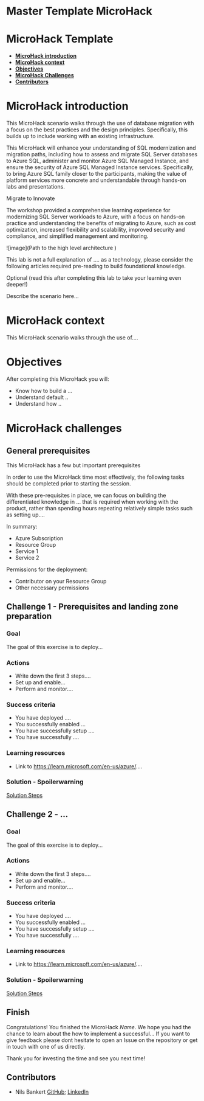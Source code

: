 # **Master Template MicroHack**
# **MicroHack Template**

- [**MicroHack introduction**](#MicroHack-introduction)
- [**MicroHack context**](#microhack-context)
- [**Objectives**](#objectives)
- [**MicroHack Challenges**](#microhack-challenges)
- [**Contributors**](#contributors)
# MicroHack introduction


This MicroHack scenario walks through the use of database migration with a focus on the best practices and the design principles. Specifically, this builds up to include working with an existing infrastructure.

This MicroHack will enhance your understanding of SQL modernization and migration paths, including how to assess and migrate SQL Server databases to Azure SQL, administer and monitor Azure SQL Managed Instance, and ensure the security of Azure SQL Managed Instance services. Specifically, to bring Azure SQL family closer to the participants, making the value of platform services more concrete and understandable through hands-on labs and presentations.

Migrate to Innovate 

The workshop provided a comprehensive learning experience for modernizing SQL Server workloads to Azure, with a focus on hands-on practice and understanding the benefits of migrating to Azure, such as cost optimization, increased flexibility and scalability, improved security and compliance, and simplified management and monitoring.


![image](Path to the high level architecture )

This lab is not a full explanation of .... as a technology, please consider the following articles required pre-reading to build foundational knowledge.

Optional (read this after completing this lab to take your learning even deeper!)

Describe the scenario here...

# MicroHack context
This MicroHack scenario walks through the use of....

# Objectives

After completing this MicroHack you will:

- Know how to build a ...
- Understand default ..
- Understand how ..

# MicroHack challenges

## General prerequisites

This MicroHack has a few but important prerequisites

In order to use the MicroHack time most effectively, the following tasks should be completed prior to starting the session.

With these pre-requisites in place, we can focus on building the differentiated knowledge in ... that is required when working with the product, rather than spending hours repeating relatively simple tasks such as setting up....

In summary:

- Azure Subscription 
- Resource Group 
- Service 1
- Service 2  

Permissions for the deployment: 
- Contributor on your Resource Group
- Other necessary permissions

## Challenge 1 - Prerequisites and landing zone preparation 

### Goal 

The goal of this exercise is to deploy...

### Actions

* Write down the first 3 steps....
* Set up and enable...
* Perform and monitor....

### Success criteria

* You have deployed ....
* You successfully enabled ...
* You have successfully setup ....
* You have successfully ....

### Learning resources
* Link to https://learn.microsoft.com/en-us/azure/....

### Solution - Spoilerwarning

[Solution Steps](./walkthrough/challenge-1/solution.md)

## Challenge 2 - ...

### Goal 

The goal of this exercise is to deploy...

### Actions

* Write down the first 3 steps....
* Set up and enable...
* Perform and monitor....

### Success criteria

* You have deployed ....
* You successfully enabled ...
* You have successfully setup ....
* You have successfully ....

### Learning resources
* Link to https://learn.microsoft.com/en-us/azure/....

### Solution - Spoilerwarning

[Solution Steps](./walkthrough/challenge-2/solution.md)

## Finish

Congratulations! You finished the MicroHack *Name*. We hope you had the chance to learn about the how to implement a successful...
If you want to give feedback please dont hesitate to open an Issue on the repository or get in touch with one of us directly.

Thank you for investing the time and see you next time!


## Contributors
* Nils Bankert [GitHub](https://github.com/nilsbankert); [LinkedIn](https://www.linkedin.com/in/nilsbankert/)
